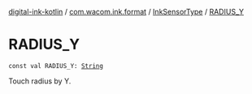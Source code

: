 [digital-ink-kotlin](../../index.md) / [com.wacom.ink.format](../index.md) / [InkSensorType](index.md) / [RADIUS_Y](./-r-a-d-i-u-s_-y.md)

# RADIUS_Y

`const val RADIUS_Y: `[`String`](https://kotlinlang.org/api/latest/jvm/stdlib/kotlin/-string/index.html)

Touch radius by Y.

